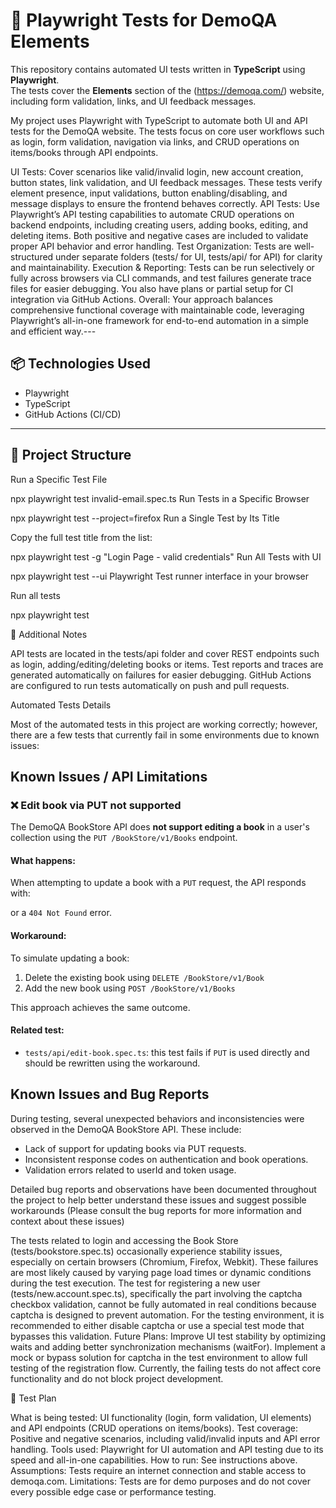 
# 🧪 Playwright Tests for DemoQA Elements

This repository contains automated UI tests written in **TypeScript** using **Playwright**.  
The tests cover the **Elements** section of the (https://demoqa.com/) website, including form validation, links, and UI feedback messages.

My project uses Playwright with TypeScript to automate both UI and API tests for the DemoQA website. The tests focus on core user workflows such as login, form validation, navigation via links, and CRUD operations on items/books through API endpoints.

UI Tests: Cover scenarios like valid/invalid login, new account creation, button states, link validation, and UI feedback messages. These tests verify element presence, input validations, button enabling/disabling, and message displays to ensure the frontend behaves correctly.
API Tests: Use Playwright’s API testing capabilities to automate CRUD operations on backend endpoints, including creating users, adding books, editing, and deleting items. Both positive and negative cases are included to validate proper API behavior and error handling.
Test Organization: Tests are well-structured under separate folders (tests/ for UI, tests/api/ for API) for clarity and maintainability.
Execution & Reporting: Tests can be run selectively or fully across browsers via CLI commands, and test failures generate trace files for easier debugging. You also have plans or partial setup for CI integration via GitHub Actions.
Overall: Your approach balances comprehensive functional coverage with maintainable code, leveraging Playwright’s all-in-one framework for end-to-end automation in a simple and efficient way.---

## 📦 Technologies Used

- Playwright
- TypeScript
- GitHub Actions (CI/CD)

---

## 📁 Project Structure

 Run a Specific Test File

npx playwright test invalid-email.spec.ts
 Run Tests in a Specific Browser

npx playwright test --project=firefox
 Run a Single Test by Its Title

Copy the full test title from the list:

npx playwright test -g "Login Page - valid credentials"
Run All Tests with UI

npx playwright test --ui
 Playwright Test runner interface in your browser

 Run all tests 

 npx playwright test


📝 Additional Notes

API tests are located in the tests/api folder and cover REST endpoints such as login, adding/editing/deleting books or items.
Test reports and traces are generated automatically on failures for easier debugging.
GitHub Actions are configured to run tests automatically on push and pull requests.

Automated Tests Details

Most of the automated tests in this project are working correctly; however, there are a few tests that currently fail in some environments due to known issues:

## Known Issues / API Limitations

### ❌ Edit book via PUT not supported

The DemoQA BookStore API does **not support editing a book** in a user's collection using the `PUT /BookStore/v1/Books` endpoint.

#### What happens:
When attempting to update a book with a `PUT` request, the API responds with:

or a `404 Not Found` error.

#### Workaround:
To simulate updating a book:
1. Delete the existing book using `DELETE /BookStore/v1/Book`
2. Add the new book using `POST /BookStore/v1/Books`

This approach achieves the same outcome.

#### Related test:
- `tests/api/edit-book.spec.ts`: this test fails if `PUT` is used directly and should be rewritten using the workaround.

## Known Issues and Bug Reports

During testing, several unexpected behaviors and inconsistencies were observed in the DemoQA BookStore API. These include:

- Lack of support for updating books via PUT requests.
- Inconsistent response codes on authentication and book operations.
- Validation errors related to userId and token usage.

Detailed bug reports and observations have been documented throughout the project to help better understand these issues and suggest possible workarounds (Please consult the bug reports for more information and context about these issues)


The tests related to login and accessing the Book Store (tests/bookstore.spec.ts) occasionally experience stability issues, especially on certain browsers (Chromium, Firefox, Webkit). These failures are most likely caused by varying page load times or dynamic conditions during the test execution.
The test for registering a new user (tests/new.account.spec.ts), specifically the part involving the captcha checkbox validation, cannot be fully automated in real conditions because captcha is designed to prevent automation. For the testing environment, it is recommended to either disable captcha or use a special test mode that bypasses this validation.
Future Plans:
Improve UI test stability by optimizing waits and adding better synchronization mechanisms (waitFor).
Implement a mock or bypass solution for captcha in the test environment to allow full testing of the registration flow.
Currently, the failing tests do not affect core functionality and do not block project development.

📖 Test Plan 

What is being tested: UI functionality (login, form validation, UI elements) and API endpoints (CRUD operations on items/books).
Test coverage: Positive and negative scenarios, including valid/invalid inputs and API error handling.
Tools used: Playwright for UI automation and API testing due to its speed and all-in-one capabilities.
How to run: See instructions above.
Assumptions: Tests require an internet connection and stable access to demoqa.com.
Limitations: Tests are for demo purposes and do not cover every possible edge case or performance testing.
